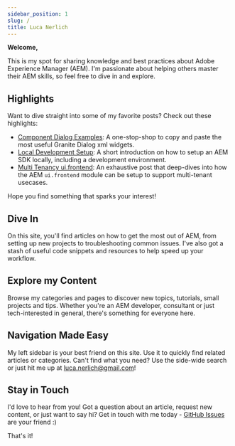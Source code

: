 ```yaml
---
sidebar_position: 1
slug: /
title: Luca Nerlich
---
```


<div class="alert alert--success">
<div><strong>Welcome,</strong></div>
<p>This is my spot for sharing knowledge and best practices about Adobe Experience Manager (AEM). I'm passionate about helping others master their AEM skills, so feel free to dive in and explore.</p>
</div>

**Highlights**
---------

Want to dive straight into some of my favorite posts? Check out these highlights:

* [Component Dialog Examples](./aem/component-dialogs.mdx): A one-stop-shop to copy and paste the most useful Granite
  Dialog xml widgets.
* [Local Development Setup](./aem/aem-dev-setup.md): A short introduction on how to setup an AEM SDK locally, including
  a development environment.
* [Multi Tenancy ui.frontend](./aem/ui/multi-tenancy-support-ui-frontend.mdx): An exhaustive post that deep-dives into
  how the AEM `ui.frontend` module can be setup to support multi-tenant usecases.

Hope you find something that sparks your interest!

**Dive In**
---------

On this site, you'll find articles on how to get the most out of AEM, from setting up new projects to troubleshooting
common issues. I've also got a stash of useful code snippets and resources to help speed up your workflow.

**Explore my Content**
--------------------

Browse my categories and pages to discover new topics, tutorials, small projects and tips. Whether you're an AEM
developer, consultant or just tech-interested in general, there's something for everyone here.

**Navigation Made Easy**
------------------------

My left sidebar is your best friend on this site. Use it to quickly find related articles or categories. Can't find what
you need? Use the side-wide search or just hit me up at [luca.nerlich@gmail.com](mailto:luca.nerlich@gmail.com)!

**Stay in Touch**
--------------

I'd love to hear from you! Got a question about an article, request new content, or just want to say hi? Get in touch
with me today - [GitHub Issues](https://github.com/LucaNerlich/lucanerlich.com/issues) are your friend :)

That's it!

